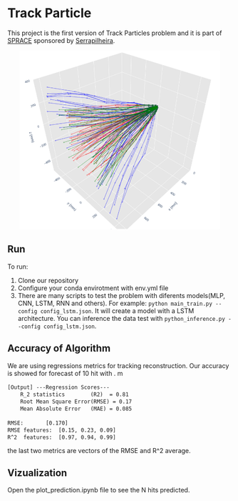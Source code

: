 # Track Particle
This project is the first version of Track Particles problem and it is part of [SPRACE](https://sprace.org.br/) sponsored by [Serrapilheira](https://serrapilheira.org/). 
<p align="center">
	 <img width="450" height="400" src="./prediction-img.png"></img>
 </p>

## Run
To run:
1. Clone our repository
2. Configure your conda envirotment with env.yml file
3. There are many scripts to test the problem with diferents models(MLP, CNN, LSTM, RNN and others). For example: ` python main_train.py --config config_lstm.json `. It will create a model with a LSTM architecture. You can inference the data test with ` python_inference.py --config config_lstm.json `.

## Accuracy of Algorithm
We are using regressions metrics for tracking reconstruction. Our accuracy is showed for forecast of 10 hit with . 
m
```
[Output] ---Regression Scores--- 
	R_2 statistics        (R2)  = 0.81
	Root Mean Square Error(RMSE) = 0.17
	Mean Absolute Error   (MAE) = 0.085

RMSE:		[0.170] 
RMSE features: 	[0.15, 0.23, 0.09] 
R^2  features:	[0.97, 0.94, 0.99] 
```
the last two metrics are vectors of the RMSE and R^2 average.

## Vizualization
Open the plot_prediction.ipynb file to see the N hits predicted.